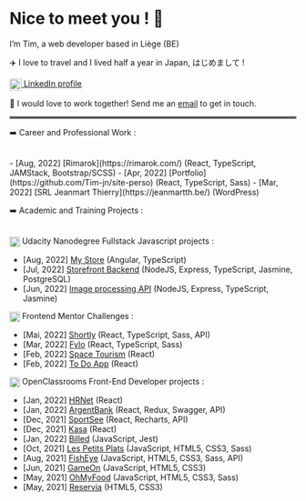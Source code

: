 # Nice to meet you ! 👋

I’m Tim, a web developer based in Liège (BE)

✈️ I love to travel and I lived half a year in Japan, はじめまして !

<a href="https://www.linkedin.com/in/tim-jeanmart-29540020b" target="blank"><img align="center" src="https://img.icons8.com/color/48/000000/linkedin.png" alt="LinkedIn icon by Icons8" height="21" /> LinkedIn profile</a>

📧 I would love to work together! Send me an [email](mailto:tim.jeanmart@hotmail.com) to get in touch.

<hr style="border:2px solid gray"> </hr>

➡️ Career and Professional Work :

<br/>
   - [Aug, 2022] [Rimarok](https://rimarok.com/) (React, TypeScript, JAMStack, Bootstrap/SCSS)
   - [Apr, 2022] [Portfolio](https://github.com/Tim-jn/site-perso) (React, TypeScript, Sass)
   - [Mar, 2022] [SRL Jeanmart Thierry](https://jeanmartth.be/) (WordPress)

➡️ Academic and Training Projects :

<br/>
  <img align="center" src="https://img.icons8.com/external-tal-revivo-shadow-tal-revivo/24/000000/external-udacity-a-for-profit-educational-organization-founded-by-offering-massive-open-online-courses-logo-shadow-tal-revivo.png" alt="Udacity Icon" height="18" /> Udacity Nanodegree Fullstack Javascript projects :
    
   - [Aug, 2022] [My Store](https://github.com/Tim-jn/my-store) (Angular, TypeScript)
   - [Jul, 2022] [Storefront Backend](https://github.com/Tim-jn/store-front-backend) (NodeJS, Express, TypeScript, Jasmine, PostgreSQL)
   - [Jun, 2022] [Image processing API](https://github.com/Tim-jn/image-processing-api) (NodeJS, Express, TypeScript, Jasmine)
    
   <img align="center" src="https://cdn.brandfetch.io/frontendmentor.io/fallback/transparent/theme/dark/h/256/w/256/icon" alt="Frontend Mentor Icon" height="18" /> Frontend Mentor Challenges : 
    
   - [Mai, 2022] [Shortly](https://github.com/Tim-jn/Shortly) (React, TypeScript, Sass, API)
   - [Mar, 2022] [Fylo](https://github.com/Tim-jn/Fylo) (React, TypeScript, Sass)
   - [Feb, 2022] [Space Tourism](https://github.com/Tim-jn/space-tourism) (React)
   - [Feb, 2022] [To Do App](https://github.com/Tim-jn/to-do-app) (React)
    
   <img align="center" src="https://www.jobirl.com/images/societe/1621324779.jpg" alt="OpenClassrooms Icon" height="18"/> OpenClassrooms Front-End Developer projects :
    
   - [Jan, 2022] [HRNet](https://github.com/Tim-jn/TimothyJeanmart_14_07012022) (React)
   - [Jan, 2022] [ArgentBank](https://github.com/Tim-jn/TimothyJeanmart_13_17122021) (React, Redux, Swagger, API)
   - [Dec, 2021] [SportSee](https://github.com/Tim-jn/TimothyJeanmart_12_29112021) (React, Recharts, API)
   - [Dec, 2021] [Kasa](https://github.com/Tim-jn/TimothyJeanmart_11_07112021) (React)
   - [Jan, 2022] [Billed](https://github.com/Tim-jn/TimothyJeanmart_9_11102021) (JavaScript, Jest)
   - [Oct, 2021] [Les Petits Plats](https://github.com/Tim-jn/TimothyJeanmart_7_24082021) (JavaScript, HTML5, CSS3, Sass)
   - [Aug, 2021] [FishEye](https://github.com/Tim-jn/TimothyJeanmart_6_01072021) (JavaScript, HTML5, CSS3, Sass, API)
   - [Jun, 2021] [GameOn](https://github.com/Tim-jn/TimothyJeanmart_4_01062021) (JavaScript, HTML5, CSS3)
   - [May, 2021] [OhMyFood](https://github.com/Tim-jn/TimothyJeanmart_3_10052021) (JavaScript, HTML5, CSS3, Sass)
   - [May, 2021] [Reservia](https://github.com/Tim-jn/TimothyJeanmart_2_16042021) (HTML5, CSS3)
    
  <!-- <img align="center" src="https://img.icons8.com/external-tal-revivo-color-tal-revivo/24/000000/external-udemycom-is-an-online-learning-and-teaching-platform-logo-color-tal-revivo.png" alt="Udemy icon by Icons8" height="18" /> Udemy projects : 
  
  - [Jan, 2022] [Twitch clone](https://github.com/Tim-jn/twitch-clone) (React) -->
